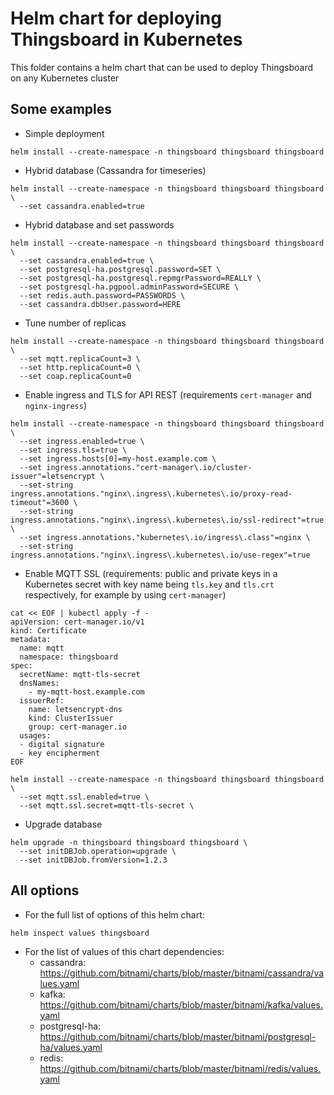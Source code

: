 # Helm chart for deploying Thingsboard in Kubernetes
This folder contains a helm chart that can be used to deploy Thingsboard on any Kubernetes cluster

## Some examples
* Simple deployment
```
helm install --create-namespace -n thingsboard thingsboard thingsboard
```
* Hybrid database (Cassandra for timeseries)
```
helm install --create-namespace -n thingsboard thingsboard thingsboard \
  --set cassandra.enabled=true
```
* Hybrid database and set passwords
```
helm install --create-namespace -n thingsboard thingsboard thingsboard \
  --set cassandra.enabled=true \
  --set postgresql-ha.postgresql.password=SET \
  --set postgresql-ha.postgresql.repmgrPassword=REALLY \
  --set postgresql-ha.pgpool.adminPassword=SECURE \
  --set redis.auth.password=PASSWORDS \
  --set cassandra.dbUser.password=HERE
```
* Tune number of replicas
```
helm install --create-namespace -n thingsboard thingsboard thingsboard \
  --set mqtt.replicaCount=3 \
  --set http.replicaCount=0 \
  --set coap.replicaCount=0
```
* Enable ingress and TLS for API REST (requirements `cert-manager` and `nginx-ingress`)
```
helm install --create-namespace -n thingsboard thingsboard thingsboard \
  --set ingress.enabled=true \
  --set ingress.tls=true \
  --set ingress.hosts[0]=my-host.example.com \
  --set ingress.annotations."cert-manager\.io/cluster-issuer"=letsencrypt \
  --set-string ingress.annotations."nginx\.ingress\.kubernetes\.io/proxy-read-timeout"=3600 \
  --set-string ingress.annotations."nginx\.ingress\.kubernetes\.io/ssl-redirect"=true \
  --set ingress.annotations."kubernetes\.io/ingress\.class"=nginx \
  --set-string ingress.annotations."nginx\.ingress\.kubernetes\.io/use-regex"=true
```
* Enable MQTT SSL (requirements: public and private keys in a Kubernetes secret with key name being `tls.key` and `tls.crt` respectively, for example by using `cert-manager`)
```
cat << EOF | kubectl apply -f -
apiVersion: cert-manager.io/v1
kind: Certificate
metadata:
  name: mqtt
  namespace: thingsboard
spec:
  secretName: mqtt-tls-secret
  dnsNames:
    - my-mqtt-host.example.com
  issuerRef:
    name: letsencrypt-dns
    kind: ClusterIssuer
    group: cert-manager.io
  usages:
  - digital signature
  - key encipherment
EOF

helm install --create-namespace -n thingsboard thingsboard thingsboard \
  --set mqtt.ssl.enabled=true \
  --set mqtt.ssl.secret=mqtt-tls-secret \
```
* Upgrade database
```
helm upgrade -n thingsboard thingsboard thingsboard \
  --set initDBJob.operation=upgrade \
  --set initDBJob.fromVersion=1.2.3
```

## All options
* For the full list of options of this helm chart:
```
helm inspect values thingsboard
```
* For the list of values of this chart dependencies:
  * cassandra: https://github.com/bitnami/charts/blob/master/bitnami/cassandra/values.yaml
  * kafka: https://github.com/bitnami/charts/blob/master/bitnami/kafka/values.yaml
  * postgresql-ha: https://github.com/bitnami/charts/blob/master/bitnami/postgresql-ha/values.yaml
  * redis: https://github.com/bitnami/charts/blob/master/bitnami/redis/values.yaml

